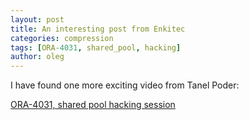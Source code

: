 ```yaml
---
layout: post
title: An interesting post from Enkitec
categories: compression
tags: [ORA-4031, shared_pool, hacking]
author: oleg
---
```


I have found one more exciting video from Tanel Poder:

[ORA-4031, shared pool hacking session](https://vimeo.com/80061949)